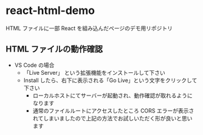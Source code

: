 # react-html-demo
HTML ファイルに一部 React を組み込んだページのデモ用リポジトリ

## HTML ファイルの動作確認
- VS Code の場合
  - 「Live Server」 という拡張機能をインストールして下さい
  - Install したら、右下に表示される「Go Live」という文字をクリックして下さい
    - ローカルホストにてサーバーが起動され、動作確認が取れるようになります
    - 通常のファイルルートにアクセスしたところ CORS エラーが表示されてしまいましたので上記の方法でお試しいただく形が良いと思います
